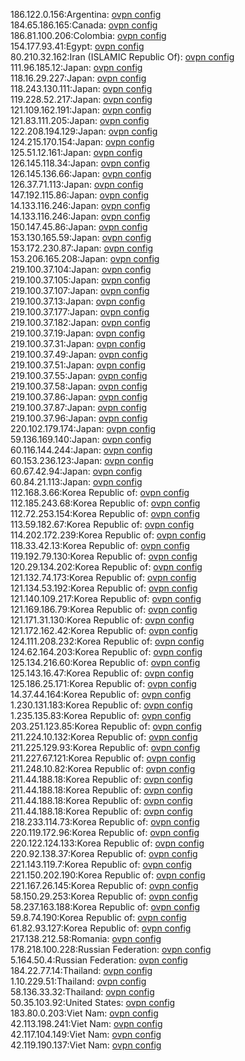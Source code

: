 186.122.0.156:Argentina: [ovpn config](vpn/186_122_0_156.ovpn)  
184.65.186.165:Canada: [ovpn config](vpn/184_65_186_165.ovpn)  
186.81.100.206:Colombia: [ovpn config](vpn/186_81_100_206.ovpn)  
154.177.93.41:Egypt: [ovpn config](vpn/154_177_93_41.ovpn)  
80.210.32.162:Iran (ISLAMIC Republic Of): [ovpn config](vpn/80_210_32_162.ovpn)  
111.96.185.12:Japan: [ovpn config](vpn/111_96_185_12.ovpn)  
118.16.29.227:Japan: [ovpn config](vpn/118_16_29_227.ovpn)  
118.243.130.111:Japan: [ovpn config](vpn/118_243_130_111.ovpn)  
119.228.52.217:Japan: [ovpn config](vpn/119_228_52_217.ovpn)  
121.109.162.191:Japan: [ovpn config](vpn/121_109_162_191.ovpn)  
121.83.111.205:Japan: [ovpn config](vpn/121_83_111_205.ovpn)  
122.208.194.129:Japan: [ovpn config](vpn/122_208_194_129.ovpn)  
124.215.170.154:Japan: [ovpn config](vpn/124_215_170_154.ovpn)  
125.51.12.161:Japan: [ovpn config](vpn/125_51_12_161.ovpn)  
126.145.118.34:Japan: [ovpn config](vpn/126_145_118_34.ovpn)  
126.145.136.66:Japan: [ovpn config](vpn/126_145_136_66.ovpn)  
126.37.71.113:Japan: [ovpn config](vpn/126_37_71_113.ovpn)  
147.192.115.86:Japan: [ovpn config](vpn/147_192_115_86.ovpn)  
14.133.116.246:Japan: [ovpn config](vpn/14_133_116_246.ovpn)  
14.133.116.246:Japan: [ovpn config](vpn/14_133_116_246.ovpn)  
150.147.45.86:Japan: [ovpn config](vpn/150_147_45_86.ovpn)  
153.130.165.59:Japan: [ovpn config](vpn/153_130_165_59.ovpn)  
153.172.230.87:Japan: [ovpn config](vpn/153_172_230_87.ovpn)  
153.206.165.208:Japan: [ovpn config](vpn/153_206_165_208.ovpn)  
219.100.37.104:Japan: [ovpn config](vpn/219_100_37_104.ovpn)  
219.100.37.105:Japan: [ovpn config](vpn/219_100_37_105.ovpn)  
219.100.37.107:Japan: [ovpn config](vpn/219_100_37_107.ovpn)  
219.100.37.13:Japan: [ovpn config](vpn/219_100_37_13.ovpn)  
219.100.37.177:Japan: [ovpn config](vpn/219_100_37_177.ovpn)  
219.100.37.182:Japan: [ovpn config](vpn/219_100_37_182.ovpn)  
219.100.37.19:Japan: [ovpn config](vpn/219_100_37_19.ovpn)  
219.100.37.31:Japan: [ovpn config](vpn/219_100_37_31.ovpn)  
219.100.37.49:Japan: [ovpn config](vpn/219_100_37_49.ovpn)  
219.100.37.51:Japan: [ovpn config](vpn/219_100_37_51.ovpn)  
219.100.37.55:Japan: [ovpn config](vpn/219_100_37_55.ovpn)  
219.100.37.58:Japan: [ovpn config](vpn/219_100_37_58.ovpn)  
219.100.37.86:Japan: [ovpn config](vpn/219_100_37_86.ovpn)  
219.100.37.87:Japan: [ovpn config](vpn/219_100_37_87.ovpn)  
219.100.37.96:Japan: [ovpn config](vpn/219_100_37_96.ovpn)  
220.102.179.174:Japan: [ovpn config](vpn/220_102_179_174.ovpn)  
59.136.169.140:Japan: [ovpn config](vpn/59_136_169_140.ovpn)  
60.116.144.244:Japan: [ovpn config](vpn/60_116_144_244.ovpn)  
60.153.236.123:Japan: [ovpn config](vpn/60_153_236_123.ovpn)  
60.67.42.94:Japan: [ovpn config](vpn/60_67_42_94.ovpn)  
60.84.21.113:Japan: [ovpn config](vpn/60_84_21_113.ovpn)  
112.168.3.66:Korea Republic of: [ovpn config](vpn/112_168_3_66.ovpn)  
112.185.243.68:Korea Republic of: [ovpn config](vpn/112_185_243_68.ovpn)  
112.72.253.154:Korea Republic of: [ovpn config](vpn/112_72_253_154.ovpn)  
113.59.182.67:Korea Republic of: [ovpn config](vpn/113_59_182_67.ovpn)  
114.202.172.239:Korea Republic of: [ovpn config](vpn/114_202_172_239.ovpn)  
118.33.42.13:Korea Republic of: [ovpn config](vpn/118_33_42_13.ovpn)  
119.192.79.130:Korea Republic of: [ovpn config](vpn/119_192_79_130.ovpn)  
120.29.134.202:Korea Republic of: [ovpn config](vpn/120_29_134_202.ovpn)  
121.132.74.173:Korea Republic of: [ovpn config](vpn/121_132_74_173.ovpn)  
121.134.53.192:Korea Republic of: [ovpn config](vpn/121_134_53_192.ovpn)  
121.140.109.217:Korea Republic of: [ovpn config](vpn/121_140_109_217.ovpn)  
121.169.186.79:Korea Republic of: [ovpn config](vpn/121_169_186_79.ovpn)  
121.171.31.130:Korea Republic of: [ovpn config](vpn/121_171_31_130.ovpn)  
121.172.162.42:Korea Republic of: [ovpn config](vpn/121_172_162_42.ovpn)  
124.111.208.232:Korea Republic of: [ovpn config](vpn/124_111_208_232.ovpn)  
124.62.164.203:Korea Republic of: [ovpn config](vpn/124_62_164_203.ovpn)  
125.134.216.60:Korea Republic of: [ovpn config](vpn/125_134_216_60.ovpn)  
125.143.16.47:Korea Republic of: [ovpn config](vpn/125_143_16_47.ovpn)  
125.186.25.171:Korea Republic of: [ovpn config](vpn/125_186_25_171.ovpn)  
14.37.44.164:Korea Republic of: [ovpn config](vpn/14_37_44_164.ovpn)  
1.230.131.183:Korea Republic of: [ovpn config](vpn/1_230_131_183.ovpn)  
1.235.135.83:Korea Republic of: [ovpn config](vpn/1_235_135_83.ovpn)  
203.251.123.85:Korea Republic of: [ovpn config](vpn/203_251_123_85.ovpn)  
211.224.10.132:Korea Republic of: [ovpn config](vpn/211_224_10_132.ovpn)  
211.225.129.93:Korea Republic of: [ovpn config](vpn/211_225_129_93.ovpn)  
211.227.67.121:Korea Republic of: [ovpn config](vpn/211_227_67_121.ovpn)  
211.248.10.82:Korea Republic of: [ovpn config](vpn/211_248_10_82.ovpn)  
211.44.188.18:Korea Republic of: [ovpn config](vpn/211_44_188_18.ovpn)  
211.44.188.18:Korea Republic of: [ovpn config](vpn/211_44_188_18.ovpn)  
211.44.188.18:Korea Republic of: [ovpn config](vpn/211_44_188_18.ovpn)  
211.44.188.18:Korea Republic of: [ovpn config](vpn/211_44_188_18.ovpn)  
218.233.114.73:Korea Republic of: [ovpn config](vpn/218_233_114_73.ovpn)  
220.119.172.96:Korea Republic of: [ovpn config](vpn/220_119_172_96.ovpn)  
220.122.124.133:Korea Republic of: [ovpn config](vpn/220_122_124_133.ovpn)  
220.92.138.37:Korea Republic of: [ovpn config](vpn/220_92_138_37.ovpn)  
221.143.119.7:Korea Republic of: [ovpn config](vpn/221_143_119_7.ovpn)  
221.150.202.190:Korea Republic of: [ovpn config](vpn/221_150_202_190.ovpn)  
221.167.26.145:Korea Republic of: [ovpn config](vpn/221_167_26_145.ovpn)  
58.150.29.253:Korea Republic of: [ovpn config](vpn/58_150_29_253.ovpn)  
58.237.163.188:Korea Republic of: [ovpn config](vpn/58_237_163_188.ovpn)  
59.8.74.190:Korea Republic of: [ovpn config](vpn/59_8_74_190.ovpn)  
61.82.93.127:Korea Republic of: [ovpn config](vpn/61_82_93_127.ovpn)  
217.138.212.58:Romania: [ovpn config](vpn/217_138_212_58.ovpn)  
178.218.100.228:Russian Federation: [ovpn config](vpn/178_218_100_228.ovpn)  
5.164.50.4:Russian Federation: [ovpn config](vpn/5_164_50_4.ovpn)  
184.22.77.14:Thailand: [ovpn config](vpn/184_22_77_14.ovpn)  
1.10.229.51:Thailand: [ovpn config](vpn/1_10_229_51.ovpn)  
58.136.33.32:Thailand: [ovpn config](vpn/58_136_33_32.ovpn)  
50.35.103.92:United States: [ovpn config](vpn/50_35_103_92.ovpn)  
183.80.0.203:Viet Nam: [ovpn config](vpn/183_80_0_203.ovpn)  
42.113.198.241:Viet Nam: [ovpn config](vpn/42_113_198_241.ovpn)  
42.117.104.149:Viet Nam: [ovpn config](vpn/42_117_104_149.ovpn)  
42.119.190.137:Viet Nam: [ovpn config](vpn/42_119_190_137.ovpn)  
